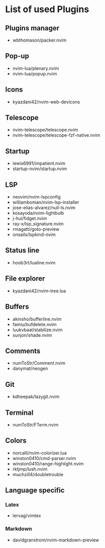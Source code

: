 # List of used Plugins

## Plugins manager
  - wbthomason/packer.nvim

## Pop-up
  - nvim-lua/plenary.nvim
  - nvim-lua/popup.nvim

## Icons
  - kyazdani42/nvim-web-devicons

## Telescope
  - nvim-telescope/telescope.nvim
  - nvim-telescope/telescope-fzf-native.nvim

## Startup 
  - lewis6991/impatient.nvim
  - startup-nvim/startup.nvim

## LSP
  - neovim/nvim-lspconfig
  - williamboman/nvim-lsp-installer
  - jose-elias-alvarez/null-ls.nvim
  - kosayoda/nvim-lightbulb
  - j-hui/fidget.nvim
  - ray-x/lsp_signature.nvim
  - rmagatti/goto-preview
  - onsails/lspkind-nvim

## Status line
  - hoob3rt/lualine.nvim

## File explorer
  - kyazdani42/nvim-tree.lua

## Buffers
  - akinsho/bufferline.nvim
  - famiu/bufdelete.nvim
  - luukvbaal/stabilize.nvim
  - sunjon/shade.nvim

## Comments
  - numToStr/Comment.nvim
  - danymat/neogen

## Git
  - kdheepak/lazygit.nvim 

## Terminal
  - numToStr/FTerm.nvim

## Colors
  - norcalli/nvim-colorizer.lua
  - winston0410/cmd-parser.nvim
  - winston0410/range-highlight.nvim
  - rktjmp/lush.nvim
  - muchzill4/doubletrouble

## Language specific
### Latex
  - lervag/vimtex

### Markdown
  - davidgranstrom/nvim-markdown-preview

